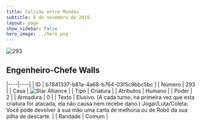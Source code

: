 ```yaml
---
title: Colisão entre Mundos
subtitle: 8 de novembro de 2019
layout: page
show_sidebar: false
hero_image: ../hero.png
---
```


![293](https://cdn.keyforgegame.com/media/card_front/pt/452_293_5M6F6F6R97Q9_pt.png)

## Engenheiro-Chefe Walls

|----|----|
| ID | b7841337-b81a-4a68-b764-03f5c9bbc5bc |
| Número | 293 |
| Casa | ![Star Alliance](https://archonarcana.com/images/thumb/7/7d/Star_Alliance.png/22px-Star_Alliance.png "Aliança Estelar") |
| Tipo | Criatura |
| Atributos | Humano |
| Poder | 2 |
| Armadura | 0 |
| Texto | Elusivo. (A cada turno, na primeira vez que esta criatura for atacada, ela não causa nem recebe dano.) Jogar/Luta/Coleta: Você pode devolver à sua mão uma carta de melhoria ou de Robô da sua pilha de descarte. |
| Raridade | Comum |
